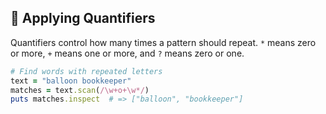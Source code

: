 ## 🔢 Applying Quantifiers
Quantifiers control how many times a pattern should repeat. `*` means zero or more, `+` means one or more, and `?` means zero or one.

```ruby
# Find words with repeated letters
text = "balloon bookkeeper"
matches = text.scan(/\w+o+\w*/)
puts matches.inspect  # => ["balloon", "bookkeeper"]
```
